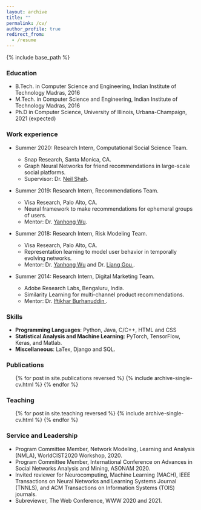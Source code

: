 ```yaml
---
layout: archive
title: ""
permalink: /cv/
author_profile: true
redirect_from:
  - /resume
---
```


{% include base_path %}

### Education

* B.Tech. in Computer Science and Engineering, Indian Institute of Technology Madras, 2016
* M.Tech. in Computer Science and Engineering, Indian Institute of Technology Madras, 2016
* Ph.D in Computer Science, University of Illinois, Urbana-Champaign, 2021 (expected)

### Work experience
* Summer 2020: Research Intern, Computational Social Science Team.
  * Snap Research, Santa Monica, CA.
  * Graph Neural Networks for friend recommendations in large-scale social platforms.
  * Supervisor: Dr. <a href="http://yhwu.me/">Neil Shah</a>.


* Summer 2019: Research Intern, Recommendations Team.
  * Visa Research, Palo Alto, CA.
  * Neural framework to make recommendations for ephemeral groups of users.
  * Mentor: Dr. <a href="http://yhwu.me/">Yanhong Wu</a>.

* Summer 2018: Research Intern, Risk Modeling Team.
  * Visa Research, Palo Alto, CA.
  * Representation learning to model user behavior in temporally evolving networks.
  * Mentor: Dr. <a href="http://yhwu.me/">Yanhong Wu</a> and Dr. <a href="https://scholar.google.com/citations?user=x3VK0fAAAAAJ&hl=en"> Liang Gou </a>.

* Summer 2014: Research Intern, Digital Marketing Team.
  * Adobe Research Labs, Bengaluru, India.
  * Similarity Learning for multi-channel product recommendations.
  * Mentor: Dr. <a href = "https://research.adobe.com/person/iftikhar-ahamath-burhanuddin/"> Iftikhar Burhanuddin </a>.



### Skills

* <strong> Programming Languages</strong>: Python, Java, C/C++, HTML and CSS
* <strong> Statistical Analysis and Machine Learning</strong>: PyTorch, TensorFlow, Keras, and Matlab.
* <strong> Miscellaneous</strong>: LaTex, Django and SQL.


### Publications

  <ul>{% for post in site.publications reversed %}
    {% include archive-single-cv.html %}
  {% endfor %}</ul>

<!-- Talks
======
  <ul>{% for post in site.talks %}
    {% include archive-single-talk-cv.html %}
  {% endfor %}</ul> -->

### Teaching

  <ul>{% for post in site.teaching reversed %}
    {% include archive-single-cv.html %}
  {% endfor %}</ul>

### Service and Leadership

* Program Committee Member, Network Modeling, Learning and Analysis (NMLA), WorldCIST2020 Workshop, 2020.
* Program Committee Member, International Conference on Advances in Social Networks Analysis and Mining, ASONAM 2020.
* Invited reviewer for Neurocomputing, Machine Learning (MACH), IEEE Transactions on Neural Networks
and Learning Systems Journal (TNNLS), and ACM Transactions on Information Systems (TOIS) journals.
* Subreviewer, The Web Conference, WWW 2020 and 2021.
